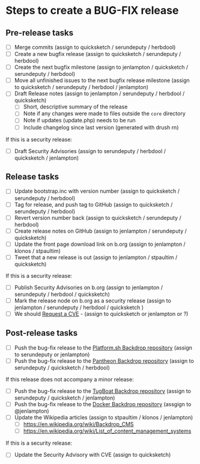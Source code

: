 Steps to create a BUG-FIX release
==================================


## Pre-release tasks

- [ ] Merge commits (assign to quicksketch / serundeputy / herbdool)
- [ ] Create a new bugfix release (assign to quicksketch / serundeputy / herbdool)
- [ ] Create the next bugfix milestone (assign to jenlampton / quicksketch / serundeputy / herbdool)
- [ ] Move all unfinished issues to the next bugfix release milestone (assign to quicksketch / serundeputy / herbdool / jenlampton)
- [ ] Draft Release notes (assign to jenlampton / serundeputy / herbdool / quicksketch)
  - [ ] Short, descriptive summary of the release
  - [ ] Note if any changes were made to files outside the `core` directory
  - [ ] Note if updates (update.php) needs to be run
  - [ ] Include changelog since last version (generated with drush rn)

If this is a security release:
- [ ] Draft Security Advisories (assign to serundeputy / herbdool / quicksketch / jenlampton)

## Release tasks

- [ ] Update bootstrap.inc with version number (assign to quicksketch / serundeputy / herbdool)
- [ ] Tag for release, and push tag to GitHub (assign to quicksketch / serundeputy / herbdool)
- [ ] Revert version number back (assign to quicksketch / serundeputy / herbdool)
- [ ] Create release notes on GitHub (assign to jenlampton / serundeputy / quicksketch)
- [ ] Update the front page download link on b.org (assign to jenlampton / klonos / stpaultim)
- [ ] Tweet that a new release is out (assign to jenlampton / stpaultim / quicksketch)

If this is a security release:
- [ ] Publish Security Advisories on b.org (assign to jenlampton / serundeputy / herbdool / quicksketch)
- [ ] Mark the release node on b.org as a security release (assign to jenlampton / serundeputy / herbdool / quicksketch )
- [ ] We should [Request a CVE](https://github.com/backdrop/backdrop-issues/blob/master/procedures/security--request-cve.md) - (assign to quicksketch or jenlampton or ?)

## Post-release tasks

- [ ] Push the bug-fix release to the [Platform.sh Backdrop repository](https://github.com/platformsh/platformsh-example-backdrop) (assign to serundeputy or jenlampton)
- [ ] Push the bug-fix release to the [Pantheon Backdrop repository](https://github.com/backdrop-ops/backdrop-pantheon) (assign to serundeputy / quicksketch / herbdool)

If this release does not accompany a minor release:
- [ ] Push the bug-fix release to the [TugBoat Backdrop repository](https://github.com/backdrop-ops/backdrop-tugboat) (assign to serundeputy / quicksketch / jenlampton)
- [ ] Push the bug-fix release to the [Docker Backdrop repository](https://github.com/docker-library/official-images/blob/master/library/backdrop) (assgign to @jenlampton)
- [ ] Update the Wikipedia articles (assign to stpaultim / klonos / jenlampton)
  - [ ] https://en.wikipedia.org/wiki/Backdrop_CMS
  - [ ] https://en.wikipedia.org/wiki/List_of_content_management_systems

If this is a security release:
- [ ] Update the Security Advisory with CVE (assign to quicksketch)
